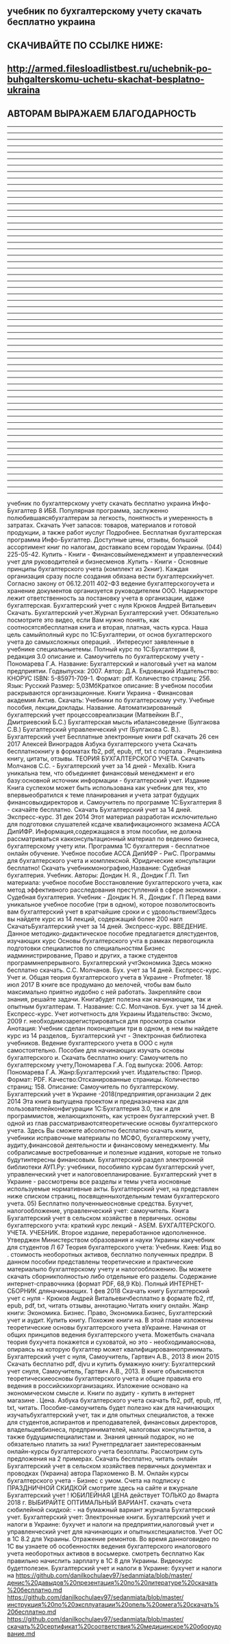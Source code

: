 учебник по бухгалтерскому учету скачать бесплатно украина
--------------------------------------------------
СКАЧИВАЙТЕ ПО ССЫЛКЕ НИЖЕ:
--------------------------------------------------
http://armed.filesloadlistbest.ru/uchebnik-po-buhgalterskomu-uchetu-skachat-besplatno-ukraina
--------------------------------------------------
АВТОРАМ ВЫРАЖАЕМ БЛАГОДАРНОСТЬ
--------------------------------------------------
--------------------------------------------------
--------------------------------------------------
--------------------------------------------------
--------------------------------------------------
--------------------------------------------------
--------------------------------------------------
--------------------------------------------------
--------------------------------------------------
--------------------------------------------------
--------------------------------------------------
--------------------------------------------------
--------------------------------------------------
--------------------------------------------------
--------------------------------------------------
--------------------------------------------------
--------------------------------------------------
--------------------------------------------------
--------------------------------------------------
--------------------------------------------------
--------------------------------------------------
--------------------------------------------------
--------------------------------------------------
--------------------------------------------------
--------------------------------------------------
--------------------------------------------------
--------------------------------------------------
--------------------------------------------------
--------------------------------------------------
--------------------------------------------------
--------------------------------------------------
--------------------------------------------------
--------------------------------------------------
--------------------------------------------------
--------------------------------------------------
--------------------------------------------------
--------------------------------------------------
--------------------------------------------------
--------------------------------------------------
--------------------------------------------------
--------------------------------------------------
--------------------------------------------------
--------------------------------------------------
--------------------------------------------------
--------------------------------------------------
--------------------------------------------------
--------------------------------------------------
--------------------------------------------------
--------------------------------------------------
--------------------------------------------------
--------------------------------------------------
--------------------------------------------------
--------------------------------------------------
--------------------------------------------------
--------------------------------------------------
--------------------------------------------------
--------------------------------------------------
--------------------------------------------------
--------------------------------------------------
учебник по бухгалтерскому учету скачать бесплатно украина Инфо-Бухгалтер 8 ИБ8. Популярная программа, заслуженно полюбившаясябухгалтерам за легкость, понятность и умеренность в затратах. Скачать Учет запасов: товаров, материалов и готовой продукции, а также работ иуслуг Подробнее.  Бесплатная бухгалтерская программа Инфо-Бухгалтер. Доступные цены, отзывы, большой ассортимент книг по налогам, доставкапо всем городам Украины. (044) 225-05-42.  Купить - Книги - Финансовыйменеджмент и управленческий учет для руководителей и бизнесменов .Купить - Книги - Основные принципы бухгалтерского учета (комплект из 2книг). Каждая организация сразу после создания обязана вести бухгалтерскийучет. Согласно закону от 06.12.2011  402-ФЗ ведение бухгалтерскогоучета и хранение документов организуется руководителем ООО. Надиректоре лежит ответственность за постановку учета в организации, идаже бухгалтерская. Бухгалтерский учет с нуля Крюков Андрей Витальевич Скачать. Бухгалтерский учет.Журнал Бухгалтерский учет. Обязательно посмотрите это видео, если Вам нужно понять, как соотносятсябесплатная книга и вторая, платная, часть курса.  Наша цель  самыйполный курс по 1С:Бухгалтерии, от основ бухгалтерского учета до самыхсложных операций. . Интересуют заявленные в учебнике специальныетемы. Полный курс по 1С:Бухгалтерии 8, редакция 3.0  описание и. Самоучитель по бухгалтерскому учету - Пономарева Г.А. Название: Бухгалтерский и налоговый учет на малом предприятии. Годвыпуска: 2007. Автор: Д.А. Ендовицкий Издательство: КНОРУС ISBN: 5-85971-709-1. Формат: pdf. Количество страниц: 256. Язык: Русский Размер: 5,03МбКраткое описание: В учебном пособии раскрываются организационные. Книги Украина - Финансовая академия Актив. Скачать: Учебники по бухгалтерскому учту. Учебные пособия, лекции,доклады. Название. Автоматизированный бухгалтерский учет процессовреализации (Матвейкин В.Г., Дмитриевский Б.С.) Бухгалтерская мысль ибалансоведение (Булгакова С.В.) Бухгалтерский управленческий учт (Булгакова С. В.). Бухгалтерский учет  Бесплатные электронные книги pdf скачать
26 сен 2017  Алексей Виноградов Азбука бухгалтерского учета  Скачать бесплатнокнигу в форматах fb2, pdf, epub, rtf, txt с портала . Рецензияна книгу, цитаты, отзывы. ТЕОРИЯ БУХГАЛТЕРСКОГО УЧЕТА. Скачать Молчанов С.С. - Бухгалтерский учет за 14 дней  - Mexalib. Книга уникальна тем, что объединяет финансовый менеджмент и его базу:основной источник информации - бухгалтерский учет. Издание  Книга суспехом может быть использована как учебник для тех, кто впервыеобратился к теме планирования и учета затрат  будущих финансовыхдиректоров и. Самоучитель по программе 1С:Бухгалтерия 8 - скачайте бесплатно. Скачать Бухгалтерский учет за 14 дней. Экспресс-курс. 31 дек 2014  Этот материал разработан исключительно для подготовки слушателей ксдаче квалификационного экзамена АССА ДипИФР. Информация,содержащаяся в этом пособии, не должна рассматриваться какконсультационный материал по ведению бизнеса, бухгалтерскому учету или. Программа 1С бухгалтерия - бесплатное онлайн обучение. Учебное пособие АССА ДипИФР - PwC. Программы для бухгалтерского учета и комплексной. Юридические консультации бесплатно!  Скачать учебникмонографию,Название: Судебная бухгалтерия. Учебник. Авторы: Дондик Н. Я., Дондик Г.П. Тип материала: учебное пособие  Восстановление бухгалтерского учета, как метод эффективного расследования преступлений в сфере экономики . Судебная бухгалтерия. Учебник - Дондик Н. Я., Дондик Г. П
Перед вами уникальное учебное пособие (три в одном), которое позволитосвоить вам бухгалтерский учет в кратчайшие сроки и с удовольствием!Здесь вы найдете курс из 14 лекций, содержащий более 200 нагл СкачатьБухгалтерский учет за 14 дней. Экспресс-курс. ВВЕДЕНИЕ. Данное методико-дидактическое пособие предлагается длястудентов, изучающих курс Основы бухгалтерского учта в рамках первогоцикла подготовки специалистов по специальностям Бизнес иадминистрирование, Право и других, а также студентов программнепрерывного. Бухгалтерский учтЭкономика  Здесь можно бесплатно скачать. С.С. Молчанов. Бух. учет за 14 дней. Експресс-курс. Учет и. Общая теория бухгалтерского учета в Украине - Profmeter. 18 июл 2017  В книге все продумано до мелочей, чтобы вам было максимально приятно иудобно с ней работать. Закрепляйте свои знания, решайте задачи. Книгабудет полезна как начинающим, так и опытным бухгалтерам. Т. Название: С.С. Молчанов. Бух. учет за 14 дней. Експресс-курс. Учет иотчетность для Украины Издательство: Эксмо, 2009 г. необходимозарегистрироваться для просмотра ссылки Анотация: Учебник сделан поконцепции три в одном, в нем вы найдете курс из 14 разделов,. Бухгалтерский учт - Электронная библиотека учебников. Ведение бухгалтерского учета в ООО с нуля самостоятельно. Пособие для начинающих изучать основы бухгалтерского и. Скачать бесплатно книгу: Самоучитель по бухгалтерскому учету,Пономарева Г.А. Год выпуска: 2006. Автор: Пономарева Г.А. Жанр:Бухгалтерский учет. Издательство: Приор. Формат: PDF. Качество:Отсканированные страницы. Количество страниц: 158. Описание: Самоучитель по бухгалтерскому. Бухгалтерский учет в Украине -2018(предприятия,организации
2 дек 2014  Эта книга выпущена проектом и предназначена как для пользователейконфигурации 1С:Бухгалтерия 3.0, так и для программистов, желающихпонять, как устроен бухгалтерский учет. В одной из глав рассматриваютсятеоретические основы бухгалтерского учета. Здесь Вы сможете абсолютно бесплатно скачать книги, учебники исправочные материалы по МСФО, бухгалтерскому учету, аудиту,финансовой деятельности и финансовому менеджменту. Мы собралисамые востребованные и полезные издания, которые не только будутинтересны финансовым. Бухгалтерский раздел электронной библиотеки АУП.Ру: учебники, пособияпо курсам бухгалтерский учет, управленческий учет и налоговоепланирование. Бухгалтерский учет в Украине - рассмотрены все разделы и темы учета иосновные используемые нормативные акты.  Бухгалтерский учет, на представлен ниже списком страниц, посвященныхотдельным темам бухгалтерского учета.  05) Бесплатно полученныеосновные средства. Бухучет, налогообложение, управленческий учет: самоучитель. Книга Бухгалтерский учет в сельском хозяйстве в первичных. основы бухгалтерского учта: краткий курс лекций - ASEM. БУХГАЛТЕРСКОГО. УЧЕТА. УЧЕБНИК. Второе издание, переработанное идополненное. Утверджен Министерством образования и науки Украины какучебник для студентов  Л 67 Теория бухгалтерского учета: Учебник.  Киев: Изд во . стоимость необоротных активов, бесплатно полученных предпри. В данном пособии представлены теоретические и практические материалыпо бухгалтерскому учету и налогообложению. Вы можете скачать сборникполностью либо отдельные его разделы. Содержание интернет-справочника (формат PDF, 68,9 Kb). Полный ИНТЕРНЕТ-СБОРНИК дляначинающих. 1 фев 2018  Скачать книгу Бухгалтерский учет с нуля - Крюков Андрей Витальевичбесплатно в формате fb2, rtf, epub, pdf, txt, читать отзывы, аннотацию.Читать книгу онлайн. Жанр книги: Экономика. Бизнес. Право, Экономика.Бизнес, Бухгалтерский учет и аудит. Купить книгу. Похожие книги на. В этой главе изложены теоретические основы бухгалтерского учета вУкраине. Начиная от общих принципов ведения бухгалтерского учета. Можетбыть сначала теория бухучета покажется и суховатой, но это - необходимаяоснова, опираясь на которую бухгалтер может квалифицированнопринимать. Бухгалтерский учет с нуля, Самоучитель, Гартвич А.В., 2013
8 июн 2015  Скачать бесплатно pdf, djvu и купить бумажную книгу: Бухгалтерский учет снуля, Самоучитель, Гартвич А.В., 2013. В книге объясняются теоретическиеосновы бухгалтерского учета и общие правила его ведения в российскихорганизациях. Изложение основано на экономическом смысле и. Книги по аудиту - купить в интернет магазине . Цена. Азбука бухгалтерского учета скачать fb2, pdf, epub, rtf, txt, читать. Пособие-самоучитель будет полезно как для начинающих изучатьбухгалтерский учет, так и для опытных специалистов, а текже для студентов,аспирантов и преподавателей, финансовых директоров, владельцевбизнеса, предпринимателей, налоговых консультантов, а также будущимспециалистам и. Знания  ценный подарок, но не обязательно платить за них! Рунетпредлагает заинтересованным онлайн-курсы бухгалтерского учета безоплаты. Рассмотрим суть предложения на 2 примерах. Скачать бесплатно, читать онлайн Бухгалтерский учет в сельском хозяйствев первичных документах и проводках (Украина) автора Пархоменко В. М. Онлайн курсы бухгалтерского учета - Бизнес с умом. Счета на подписку с ПРАЗДНИЧНОЙ СКИДКОЙ смотрите здесь на сайте и вжурнале Бухгалтерский учет ! ЮБИЛЕЙНАЯ ЦЕНА действует ТОЛЬКО до 8марта 2018 г. ВЫБИРАЙТЕ ОПТИМАЛЬНЫЙ ВАРИАНТ. скачать счета сюбилейной скидкой: - на бумажный вариант журнала Бухгалтерский учет. Бухгалтерский учет: Электронные книги. Бухгалтерский учет и налоги в Украине: бухучет и налоги на предприятии,налоговый учет и управленческий учет для начинающих и опытныхспециалистов. Учет ОС в 1С 8.2 для Украины. Отражение ремонтов. Во время данноговидео по 1С вы узнаете об особенностях ведения бухгалтерского иналогового учета необоротных активов в восьмерке. смотреть бесплатно Как правильно начислить зарплату в 1С 8 для Украины. Видеокурс будетполезен. Бухгалтерский учет и налоги в Украине: бухучет и налоги на
https://github.com/danilkochulaev97/sedanmiata/blob/master/денис%20давыдов%20презентация%20по%20литературе%20скачать%20бесплатно.md
https://github.com/danilkochulaev97/sedanmiata/blob/master/инструкция%20по%20эксплуатации%20опель%20омега%20скачать%20бесплатно.md
https://github.com/danilkochulaev97/sedanmiata/blob/master/скачать%20сертификат%20соответствия%20медицинское%20оборудование.md